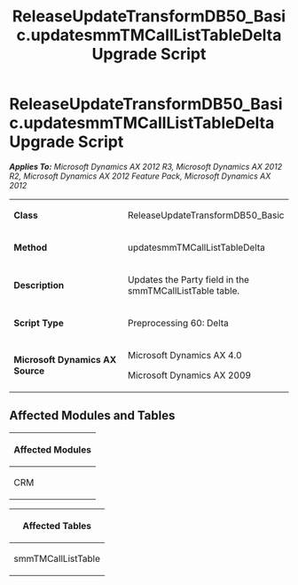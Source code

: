 ﻿---
title: ReleaseUpdateTransformDB50_Basic.updatesmmTMCallListTableDelta Upgrade Script
TOCTitle: ReleaseUpdateTransformDB50_Basic.updatesmmTMCallListTableDelta Upgrade Script
ms:assetid: d08aaf80-95e9-907a-8017-66d5c1e6e78f
ms:mtpsurl: https://msdn.microsoft.com/en-us/library/JJ686901(v=AX.60)
ms:contentKeyID: 49711351
ms.date: 05/18/2015
mtps_version: v=AX.60
---

# ReleaseUpdateTransformDB50\_Basic.updatesmmTMCallListTableDelta Upgrade Script 


_**Applies To:** Microsoft Dynamics AX 2012 R3, Microsoft Dynamics AX 2012 R2, Microsoft Dynamics AX 2012 Feature Pack, Microsoft Dynamics AX 2012_

<table>
<colgroup>
<col style="width: 50%" />
<col style="width: 50%" />
</colgroup>
<tbody>
<tr class="odd">
<td><p><strong>Class</strong></p></td>
<td><p>ReleaseUpdateTransformDB50_Basic</p></td>
</tr>
<tr class="even">
<td><p><strong>Method</strong></p></td>
<td><p>updatesmmTMCallListTableDelta</p></td>
</tr>
<tr class="odd">
<td><p><strong>Description</strong></p></td>
<td><p>Updates the Party field in the smmTMCallListTable table.</p></td>
</tr>
<tr class="even">
<td><p><strong>Script Type</strong></p></td>
<td><p>Preprocessing 60: Delta</p></td>
</tr>
<tr class="odd">
<td><p><strong>Microsoft Dynamics AX Source</strong></p></td>
<td><p>Microsoft Dynamics AX 4.0</p>
<p>Microsoft Dynamics AX 2009</p></td>
</tr>
</tbody>
</table>


## Affected Modules and Tables

<table>
<colgroup>
<col style="width: 100%" />
</colgroup>
<thead>
<tr class="header">
<th><p>Affected Modules</p></th>
</tr>
</thead>
<tbody>
<tr class="odd">
<td><p>CRM</p></td>
</tr>
</tbody>
</table>


<table>
<colgroup>
<col style="width: 100%" />
</colgroup>
<thead>
<tr class="header">
<th><p>Affected Tables</p></th>
</tr>
</thead>
<tbody>
<tr class="odd">
<td><p>smmTMCallListTable</p></td>
</tr>
</tbody>
</table>

  


